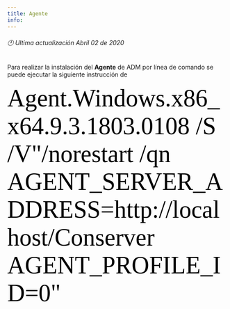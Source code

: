```yaml
---
title: Agente
info:
---
```

###### 🕐 Ultima actualización Abril 02 de 2020






Para realizar la instalación del **Agente** de ADM por línea de comando se puede ejecutar la siguiente instrucción de

<span style="color:#000; font-family: 'courrier'; font-size: 4em;">Agent.Windows.x86_x64.9.3.1803.0108 /S /V"/norestart /qn AGENT_SERVER_ADDRESS=http://localhost/Conserver AGENT_PROFILE_ID=0"</span>
